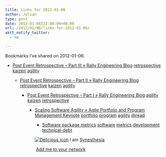 ```yaml
---
title: Links for 2012-01-06
author: Julian
type: post
date: 2012-01-06T22:00:00+00:00
url: /2012/01/06/links-for-2012-01-06/
aktt_notify_twitter:
  - no

---
```

Bookmarks I&#8217;ve shared on 2012-01-06:

  * [Post Event Retrospective &ndash; Part III &raquo; Rally Engineering Blog][1] 
    [retrospective][2] [kaizen][3] [agility][4] </li> 
    
      * [Post Event Retrospective &ndash; Part II &raquo; Rally Engineering Blog][5] 
        [retrospective][2] [kaizen][3] [agility][4] </li> 
        
          * [Post Event Retrospective &ndash; Part I &raquo; Rally Engineering Blog][6] 
            [agility][4] [kaizen][3] [retrospective][2] </li> 
            
              * [Scaling Software Agility &raquo; Agile Portfolio and Program Management Keynote][7] 
                [portfolio][8] [program][9] [agility][4] [@read][10] </li> 
                
                  * [Software package metrics][11] 
                    [software][12] [metrics][13] [development][14] [technical-debt][15] </li> </ul> 
                    
                    <p class="deliciouslink">
                      <a href="http://del.icio.us/synesthesia" title="See all my bookmarks on del.icio.us"><img src="https://www.synesthesia.co.uk/images/deliciousicon.jpg" alt="Delicious icon" /></a>&nbsp;I am <a href="http://del.icio.us/synesthesia" title="See all my bookmarks on del.icio.us">Synesthesia</a>
                    </p>
                    
                    <p class="deliciouslink">
                      <a href="http://del.icio.us/network?add=synesthesia" title="Add me to your del.icio.us network"><img src="https://www.synesthesia.co.uk/images/add.gif" alt="" /></a>&nbsp;<a href="http://del.icio.us/network?add=synesthesia" title="Add me to your del.icio.us network">Add me to your network</a>
                    </p>

 [1]: http://www.rallydev.com/engblog/2011/10/18/post-event-retrospective-part-iii
 [2]: http://www.delicious.com/synesthesia/retrospective
 [3]: http://www.delicious.com/synesthesia/kaizen
 [4]: http://www.delicious.com/synesthesia/agility
 [5]: http://www.rallydev.com/engblog/2011/10/14/post-event-retrospective-part-ii
 [6]: http://www.rallydev.com/engblog/2011/10/10/post-event-retrospective-part-i
 [7]: http://scalingsoftwareagilityblog.com/agile-portfolio-and-program-management-keynote
 [8]: http://www.delicious.com/synesthesia/portfolio
 [9]: http://www.delicious.com/synesthesia/program
 [10]: http://www.delicious.com/synesthesia/%40read
 [11]: http://en.wikipedia.org/wiki/Software_package_metrics
 [12]: http://www.delicious.com/synesthesia/software
 [13]: http://www.delicious.com/synesthesia/metrics
 [14]: http://www.delicious.com/synesthesia/development
 [15]: http://www.delicious.com/synesthesia/technical-debt